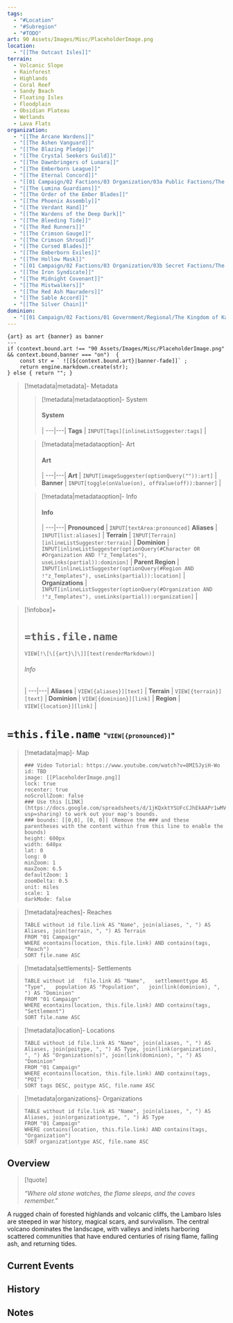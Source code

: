 ```yaml
---
tags:
  - "#Location"
  - "#Subregion"
  - "#TODO"
art: 90 Assets/Images/Misc/PlaceholderImage.png
location:
  - "[[The Outcast Isles]]"
terrain:
  - Volcanic Slope
  - Rainforest
  - Highlands
  - Coral Reef
  - Sandy Beach
  - Floating Isles
  - Floodplain
  - Obsidian Plateau
  - Wetlands
  - Lava Flats
organization:
  - "[[The Arcane Wardens]]"
  - "[[The Ashen Vanguard]]"
  - "[[The Blazing Pledge]]"
  - "[[The Crystal Seekers Guild]]"
  - "[[The Dawnbringers of Lunara]]"
  - "[[The Emberborn League]]"
  - "[[The Eternal Concord]]"
  - "[[01 Campaign/02 Factions/03 Organization/03a Public Factions/The Gilded Hammer Union]]"
  - "[[The Lumina Guardians]]"
  - "[[The Order of the Ember Blades]]"
  - "[[The Phoenix Assembly]]"
  - "[[The Verdant Hand]]"
  - "[[The Wardens of the Deep Dark]]"
  - "[[The Bleeding Tide]]"
  - "[[The Red Runners]]"
  - "[[The Crimson Gauge]]"
  - "[[The Crimson Shroud]]"
  - "[[The Cursed Blades]]"
  - "[[The Emberborn Exiles]]"
  - "[[The Hollow Mask]]"
  - "[[01 Campaign/02 Factions/03 Organization/03b Secret Factions/The Infernal Covenant]]"
  - "[[The Iron Syndicate]]"
  - "[[The Midnight Covenant]]"
  - "[[The Mistwalkers]]"
  - "[[The Red Ash Mauraders]]"
  - "[[The Sable Accord]]"
  - "[[The Silver Chain]]"
dominion:
  - "[[01 Campaign/02 Factions/01 Government/Regional/The Kingdom of Kanda]]"
---
```


```meta-bind-js-view 
{art} as art {banner} as banner
--- 
if (context.bound.art !== "90 Assets/Images/Misc/PlaceholderImage.png" && context.bound.banner === "on")  { 
    const str = ` ![[${context.bound.art}|banner-fade]]` ;
    return engine.markdown.create(str); 
} else { return ""; }
```

> [!metadata|metadata]- Metadata 
>> [!metadata|metadataoption]- System
>> #### System
>>  |
>> ---|---|
> **Tags** | `INPUT[Tags][inlineListSuggester:tags]` |
>
>> [!metadata|metadataoption]- Art
>> #### Art
>>  |
>> ---|---|
> **Art** | `INPUT[imageSuggester(optionQuery("")):art]` |
> **Banner** | `INPUT[toggle(onValue(on), offValue(off)):banner]` |
>
>> [!metadata|metadataoption]- Info
>> #### Info
>>  |
>> ---|---|
> **Pronounced** |  `INPUT[textArea:pronounced]`
> **Aliases** | `INPUT[list:aliases]` |
> **Terrain** | `INPUT[Terrain][inlineListSuggester:terrain]` |
> **Dominion** | `INPUT[inlineListSuggester(optionQuery(#Character OR #Organization AND !"z_Templates"), useLinks(partial)):dominion]` |
> **Parent Region** | `INPUT[inlineListSuggester(optionQuery(#Region AND !"z_Templates"), useLinks(partial)):location]` |
> **Organizations** | `INPUT[inlineListSuggester(optionQuery(#Organization AND !"z_Templates"), useLinks(partial)):organization]` |

> [!infobox]+
> # `=this.file.name`
> `VIEW[!\[\[{art}\]\]][text(renderMarkdown)]`
> ###### Info
>  |
> ---|---|
> **Aliases** | `VIEW[{aliases}][text]` |
> **Terrain** | `VIEW[{terrain}][text]` |
> **Dominion** | `VIEW[{dominion}][link]` |
> **Region** | `VIEW[{location}][link]` |

# **`=this.file.name`** <span style="font-size: medium">"`VIEW[{pronounced}]`"</span>

> [!metadata|map]- Map
> ```leaflet
> ### Video Tutorial: https://www.youtube.com/watch?v=8MI5JyiH-Wo
> id: TBD
> image: [[PlaceholderImage.png]]
> lock: true
> recenter: true
> noScrollZoom: false
> ### Use this [LINK](https://docs.google.com/spreadsheets/d/1jKQxktYSUFcCJhEkAAPr1wMVBTqUdpEfA5XveUXI17I/edit?usp=sharing) to work out your map's bounds.
> ### bounds: [[0,0], [0, 0]] (Remove the ### and these parentheses with the content within from this line to enable the bounds)
> height: 600px
> width: 640px
> lat: 0
> long: 0
> minZoom: 1
> maxZoom: 6.5
> defaultZoom: 1
> zoomDelta: 0.5
> unit: miles
> scale: 1
> darkMode: false
> ```

> [!metadata|reaches]- Reaches
> ```dataview
> TABLE without id file.link AS "Name", join(aliases, ", ") AS Aliases, join(terrain, ", ") AS Terrain
> FROM "01 Campaign"
> WHERE econtains(location, this.file.link) AND contains(tags, "Reach")
> SORT file.name ASC
> ```

> [!metadata|settlements]- Settlements
>```dataview
>TABLE without id   file.link AS "Name",   settlementtype AS "Type",   population AS "Population",   join(link(dominion), ", ") AS "Dominion"
>FROM "01 Campaign"
>WHERE econtains(location, this.file.link) AND contains(tags, "Settlement")
>SORT file.name ASC
>```

> [!metadata|location]- Locations
> ```dataview
> TABLE without id file.link AS "Name", join(aliases, ", ") AS Aliases, join(poitype, ", ") AS Type, join(link(organization), ", ") AS "Organization(s)", join(link(dominion), ", ") AS "Dominion"
> FROM "01 Campaign"
> WHERE econtains(location, this.file.link) AND contains(tags, "POI")
> SORT tags DESC, poitype ASC, file.name ASC

> [!metadata|organizations]- Organizations
> ```dataview
> TABLE without id file.link AS "Name", join(aliases, ", ") AS Aliases, join(organizationtype, ", ") AS Type
> FROM "01 Campaign"
> WHERE contains(location, this.file.link) AND contains(tags, "Organization")
> SORT organizationtype ASC, file.name ASC

## Overview 
>[!quote]
>
>*“Where old stone watches, the flame sleeps, and the coves remember.”*

A rugged chain of forested highlands and volcanic cliffs, the Lambaro Isles are steeped in war history, magical scars, and survivalism. The central volcano dominates the landscape, with valleys and inlets harboring scattered communities that have endured centuries of rising flame, falling ash, and returning tides.

## Current Events



## History



## Notes

